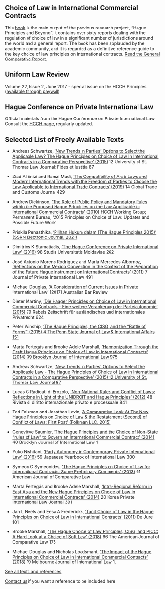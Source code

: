 ## ‌Choice of Law in International Commercial Contracts

This <a href="https://global.oup.com/academic/product/choice-of-law-in-international-commercial-contracts-9780198840107?cc=ch&lang=en" target="_blank">book</a> is the main output of the previous research project, “Hague Principles and Beyond”. It contains over sixty reports dealing with the regulation of choice of law in a significant number of jurisdictions around the world and a general report. The book has been applauded by the academic community, and it is regarded as a definitive reference guide to the key choice of law principles on international contracts.
<a href="https://fdslive.oup.com/www.oup.com/academic/pdf/13/9780198840107_chapter1.pdf" target="_blank">Read the General Comparative Report</a>.

## ‌Uniform Law Review

Volume 22, Issue 2, June 2017 - special issue on the HCCH Principles (<a href="https://academic.oup.com/ulr/issue/22/2" target="_blank">available through paywall</a>)

## Hague Conference on Private International Law

Official materials from the Hague Conference on Private International Law
Consult the <a href="https://www.hcch.net/en/instruments/conventions/specialised-sections/choice-of-law-principles" target="_blank">HCCH page</a>, regularly updated.

## Selected List of Freely Available Texts

- Andreas Schwartze, [‘New Trends in Parties’ Options to Select the Applicable Law? The Hague Principles on Choice of Law In International Contracts in a Comparative Perspective’ (2015)](/literature/9) 12 University of St. Thomas Law Journal: Fides et lustitia 87

- Ziad Al Enizi and Ramzi Madi, [‘The Compatibility of Arab Laws and Modern International Trends with the Freedom of Parties to Choose the Law Applicable to International Trade Contracts’ (2019)](/literature/3) 14 Global Trade and Customs Journal 429

- Andrew Dickinson, [‘The Role of Public Policy and Mandatory Rules within the Proposed Hague Principles on the Law Applicable to International Commercial Contracts’ (2010)](/literature/128) HCCH Working Group; Permanent Bureau, ‘2015 Principles on Choice of Law: Updates and Possible Future Work’

- Priskila Penasthika, [‘Pilihan Hukum dalam (The Hague Principles 2015)’ (SSRN Electronic Journal, 2021)](/literature/106)

- Dimitrios K Stamatiadis, [‘The Hague Conference on Private International Law’ (2016)](/literature/105) 98 Studia Universitatis Moldaviae 262

- José Antonio Moreno Rodriguez and María Mercedes Albornoz, [‘Reflections on the Mexico Convention in the Context of the Preparation of the Future Hague Instrument on International Contracts’ (2011)](/literature/104) 7 Journal of Private International Law 491

- Michael Douglas, [‘A Consideration of Current Issues in Private International Law’ [2017]](/literature/100) Australian Bar Review

- Dieter Martiny, [‘Die Haager Principles on Choice of Law in International Commercial Contracts – Eine weitere Verankerung der Parteiautonomie’ (2015)](/literature/99) 79 Rabels Zeitschrift für ausländisches und internationales Privatrecht 624

- Peter Winship, [‘The Hague Principles, the CISG, and the “Battle of Forms”’ (2015) 4 The Penn State Journal of Law & International Affairs 151](/literature/134)

- Marta Pertegás and Brooke Adele Marshall, [‘Harmonization Through the Draft Hague Principles on Choice of Law in International Contracts’ (2014) 39 Brooklyn Journal of International Law 975](/literature/118)

- Andreas Schwartze, [‘New Trends in Parties’ Options to Select the Applicable Law - The Hague Principles of Choice of Law in International Contracts in a Comparative Perspective’ (2015) 12 University of St. Thomas Law Journal 87](/literature/57)

- Lucas G Radicati di Brozolo, [‘Non-National Rules and Conflict of Laws: Reflections in Light of the UNIDROIT and Hague Principles’ (2012)](/literature/22) 48 Rivista di diritto internazionale privato e processuale 841

- Ted Folkman and Jonathan Levin, [‘A Comparative Look At The New Hague Principles on Choice of Law & the Restatement (Second) of Conflict of Laws: First Post’ (Folkman LLC, 2015)](/literature/36)

- Geneviève Saumier, [‘The Hague Principles and the Choice of Non-State “rules of Law” to Govern an International Commercial Contract’ (2014)](/literature/131) 40 Brooklyn Journal of International Law 1

- Yuko Nishitani, [‘Party Autonomy in Contemporary Private International Law’ (2016)](/literature/17) 59 Japanese Yearbook of International Law 300

- Symeon C Symeonides, [‘The Hague Principles on Choice of Law for International Contracts: Some Preliminary Comments’ (2013)](/literature/56) 61 American Journal of Comparative Law

- Marta Pertegás and Brooke Adele Marshall, [‘Intra-Regional Reform in East Asia and the New Hague Principles on Choice of Law in International Commercial Contracts’ (2014)](/literature/84) 20 Korea Private International Law Journal 391

- Jan L Neels and Eesa A Fredericks, [‘Tacit Choice of Law in the Hague Principles on Choice of Law in International Contracts’ (2011)](/literature/18) De Jure 101

- Brooke Marshall, [‘The Hague Choice of Law Principles, CISG, and PICC: A Hard Look at a Choice of Soft Law’ (2018)](/literature/116) 66 The American Journal of Comparative Law 175

- Michael Douglas and Nicholas Loadsmant, [‘The Impact of the Hague Principles on Choice of Law in International Commercial Contracts’ (2018)](/literature/81) 19 Melbourne Journal of International Law 1.

[See all texts and references](/search?type=Literature)

[Contact us](/contact) if you want a reference to be included here
